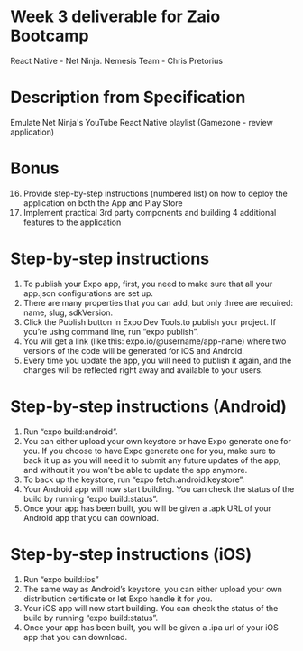 # Week 3 deliverable for Zaio Bootcamp

React Native - Net Ninja.
Nemesis Team - Chris Pretorius

# Description from Specification
Emulate Net Ninja's YouTube React Native playlist (Gamezone - review application)

# Bonus
16. Provide step-by-step instructions (numbered list) on how to deploy the application on both the App and Play Store
17. Implement practical 3rd party components and building 4 additional features to the application

# Step-by-step instructions
1. To publish your Expo app, first, you need to make sure that all your app.json configurations are set up. 
2. There are many properties that you can add, but only three are required: name, slug, sdkVersion. 
3. Click the Publish button in Expo Dev Tools.to publish your project. If you’re using command line, run “expo publish”.
4. You will get a link (like this: expo.io/@username/app-name) where two versions of the code will be generated for iOS and Android.
5. Every time you update the app, you will need to publish it again, and the changes will be reflected right away and available to your users.

# Step-by-step instructions (Android)
1. Run “expo build:android”.
2. You can either upload your own keystore or have Expo generate one for you. If you choose to have Expo generate one for you, make sure to back it up as you will need it to submit any future updates of the app, and without it you won’t be able to update the app anymore.
3. To back up the keystore, run “expo fetch:android:keystore”.
4. Your Android app will now start building. You can check the status of the build by running “expo build:status”.
5. Once your app has been built, you will be given a .apk URL of your Android app that you can download.

# Step-by-step instructions (iOS)
1. Run “expo build:ios”
2. The same way as Android’s keystore, you can either upload your own distribution certificate or let Expo handle it for you.
3. Your iOS app will now start building. You can check the status of the build by running “expo build:status”.
4. Once your app has been built, you will be given a .ipa url of your iOS app that you can download.
